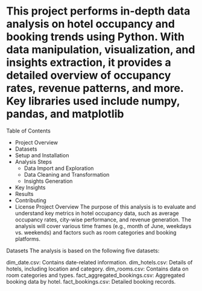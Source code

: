 # This project performs in-depth data analysis on hotel occupancy and booking trends using Python. With data manipulation, visualization, and insights extraction, it provides a detailed overview of occupancy rates, revenue patterns, and more. Key libraries used include numpy, pandas, and matplotlib
Table of Contents 

- Project Overview
- Datasets
- Setup and Installation
- Analysis Steps
   - Data Import and Exploration
   - Data Cleaning and Transformation
   - Insights Generation
- Key Insights
- Results
- Contributing
- License
Project Overview
The purpose of this analysis is to evaluate and understand key metrics in hotel occupancy data, such as average occupancy rates, city-wise performance, and revenue generation. The analysis will cover various time frames (e.g., month of June, weekdays vs. weekends) and factors such as room categories and booking platforms.

Datasets
The analysis is based on the following five datasets:

dim_date.csv: Contains date-related information.
dim_hotels.csv: Details of hotels, including location and category.
dim_rooms.csv: Contains data on room categories and types.
fact_aggregated_bookings.csv: Aggregated booking data by hotel.
fact_bookings.csv: Detailed booking records.
